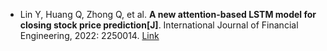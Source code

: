 * Lin Y, Huang Q, Zhong Q, et al. <b>A new attention-based LSTM model for closing stock price prediction[J]</b>. International Journal of Financial Engineering, 2022: 2250014. [Link](https://www.worldscientific.com/doi/abs/10.1142/S2424786322500141)
